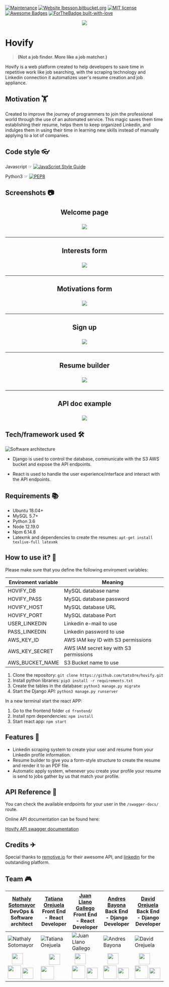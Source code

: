 [![Maintenance](https://img.shields.io/badge/Maintained%3F-yes-green.svg)](https://GitHub.com/Naereen/StrapDown.js/graphs/commit-activity) [![Website lbesson.bitbucket.org](https://img.shields.io/website-up-down-green-red/http/lbesson.bitbucket.org.svg)](http://lbesson.bitbucket.org/) [![MIT license](https://img.shields.io/badge/License-MIT-blue.svg)](https://lbesson.mit-license.org/) [![Awesome Badges](https://img.shields.io/badge/badges-awesome-green.svg)](https://github.com/Naereen/badges)  [![ForTheBadge built-with-love](http://ForTheBadge.com/images/badges/built-with-love.svg)](https://GitHub.com/Naereen/)
<p align="center">
  <img src="media/Logo.png">
</p>

# Hovify 

> **(Not a job finder. More like a job matcher.)**

Hovify is a web platform created to help developers to save time in repetitive work like job searching, with the scraping technology and Linkedin connection it automatizes user's resume creation and job appliance.

## Motivation 🏋

Created to improve the journey of programmers to join the professional world through the use of an automated service. This magic saves them time establishing their resume, helps them to keep organized Linkedin, and indulges them in using their time in learning new skills instead of manually applying to a lot of companies.

## Code style 👓

Javascript ☞ [![JavaScript Style Guide](https://img.shields.io/badge/code_style-standard-brightgreen.svg)](https://standardjs.com) 

Python3  ☞ [![PEP8](https://img.shields.io/badge/code%20style-pep8-orange.svg)](https://www.python.org/dev/peps/pep-0008/)

## Screenshots  📷
<center>

## Welcome page
<p style="font-size:25px; font-weight:bold"> 
<img style="display: inline-block;" src="/media/screen_name.PNG">
</p>

--------------

## Interests form
<p style="font-size:25px; font-weight:bold">
<img style="display: inline-block;" src="/media/screen_interests.PNG">
</p>

---

## Motivations form
<p style="font-size:25px; font-weight:bold">
<img style="display: inline-block;" src="/media/screen_motivations.PNG">
</p>

---

## Sign up
<p style="font-size:25px; font-weight:bold">
<img style="display: inline-block;" src="/media/screen_signup.PNG">
</p>

---

## Resume builder
<p style="font-size:25px; font-weight:bold"> 
<img style="display: inline-block;" src="/media/screen_builder.PNG">
</p>

---

## API doc example
<p style="font-size:25px; font-weight:bold"> 
<img style="display: inline-block;" src="/media/screen_swagger.PNG">
</p>
</center>

## Tech/framework used 🛠

![Software architecture](media/Architecture.png)

- Django is used to control the database, communicate with the S3 AWS bucket and expose the API endpoints.

- React is used to handle the user experience/interface and interact with the API endpoints.

## Requirements 📚

- Ubuntu 18.04+
- MySQL 5.7+
- Python 3.6
- Node 12.19.0
- Npm 6.14.8
- Latexmk and dependencies to create the resumes: `apt-get install texlive-full latexmk`

## How to use it? 📖

Please make sure that you define the following enviroment variables:

| Enviroment variable | Meaning |
|--|--|
| HOVIFY_DB | MySQL database name |
| HOVIFY_PASS| MySQL database password|
| HOVIFY_HOST| MySQL database URL|
| HOVIFY_PORT| MySQL database Port|
| USER_LINKEDIN| Linkedin e-mail to use |
| PASS_LINKEDIN| Linkedin password to use |
| AWS_KEY_ID| AWS IAM key ID with S3 permissions |
| AWS_KEY_SECRET| AWS IAM secret key with S3 permissions |
| AWS_BUCKET_NAME| S3 Bucket name to use |

1. Clone the repository: `git clone https://github.com/tatsOre/hovify.git`
2. Install python libraries: `pip3 install -r requirements.txt`
2. Create the tables in the database: `python3 manage.py migrate`
3. Start the Django API: `python3 manage.py runserver`

In a new terminal start the react APP:

1. Go to the frontend folder `cd frontend/`
2. Install npm dependencies: `npm install`
3. Start react app: `npm start`

## Features 📜
 
 -  Linkedin scraping system to create your user and resume from your Linkedin profile information.
 - Resume builder to give you a form-style structure to create the resume and render it to an PDF file.
 - Automatic apply system, whenever you create your profile your resume is send to jobs gather by us that match your profile.

## API Reference 📰

You can check the available endpoints for your user in the `/swagger-docs/` route.

Online API documentation can be found here:

[Hovify API swagger documentation](https://hovify.herokuapp.com/swagger-docs/)

## Credits ✈

Special thanks to [remotive.io](https://remotive.io/) for their awesome API, and [linkedin](https://www.linkedin.com/mynetwork/) for the outstanding platform.

## Team 🎮

| [Nathaly Sotomayor](https://github.com/nathsotomayor) <br> DevOps & Software architect      | [Tatiana Orejuela](https://github.com/tatsOre/)  <br>  Front End - React Developer  |	[Juan Llano Gallego](https://github.com/llanojs/) <br> Front End - React Developer | [Andres Bayona](https://github.com/AndrewB4y) <br>  Back End - Django Developer| [David Orejuela](https://github.com/daorejuela1) <br>  Back End - Django Developer|
| -------------- | -------------- | ------------ |------------------- | --------- |
| ![Nathaly Sotomayor](/media/Nathaly.jpg)   |![Tatiana Orejuela](/media/Tatiana.jpg)    |  ![Juan Llano Gallego](/media/Juan.jpg) | ![Andres Bayona](/media/Andres.jpg) | ![David Orejuela](/media/David.jpg)
|&nbsp;&nbsp; <a href="https://twitter.com/nathsotomayor" ><img style="display: inline-block;" src="media/twitter.png" width="35px"></a> &nbsp;<a href="https://www.linkedin.com/in/nathsotomayor/" ><img style="display: inline-block;" src="media/linkedin.png" width="42px"></a> <a href="https://medium.com/@nathsotomayor" ><img style="display: inline-block;" src="media/medium.png" width="35px"></a> | &nbsp;&nbsp;&nbsp;&nbsp;&nbsp;&nbsp;<a href="https://twitter.com/TatsInTech" ><img style="display: inline-block;" src="media/twitter.png" width="35px"></a> &nbsp;<a href="https://www.linkedin.com/in/tatiana-orejuela-08b98225/" ><img style="display: inline-block;" src="media/linkedin.png" width="42px"></a> |&nbsp; <a href="https://twitter.com/llanoJS" ><img style="display: inline-block;" src="media/twitter.png" width="35px"></a> &nbsp;<a href="https://www.linkedin.com/in/juansebastianllanogallego/" ><img style="display: inline-block;" src="media/linkedin.png" width="42px"></a> <a href="https://medium.com/@juanllano93" ><img style="display: inline-block;" src="media/medium.png" width="35px"></a>|&nbsp;&nbsp; <a href="https://twitter.com/AndresBayMon" ><img style="display: inline-block;" src="media/twitter.png" width="35px"></a> &nbsp;<a href="https://www.linkedin.com/in/andresfbayona/" ><img style="display: inline-block;" src="media/linkedin.png" width="42px"></a> <a href="https://medium.com/@andresbaymon" ><img style="display: inline-block;" src="media/medium.png" width="35px"></a> | &nbsp;&nbsp; <a href="https://twitter.com/DavidOrejuela14" ><img style="display: inline-block;" src="media/twitter.png" width="35px"></a> &nbsp;<a href="https://www.linkedin.com/in/davidorejuela14/" ><img style="display: inline-block;" src="media/linkedin.png" width="42px"></a> <a href="https://medium.com/@daorejuela1" ><img style="display: inline-block;" src="media/medium.png" width="35px"></a>|
